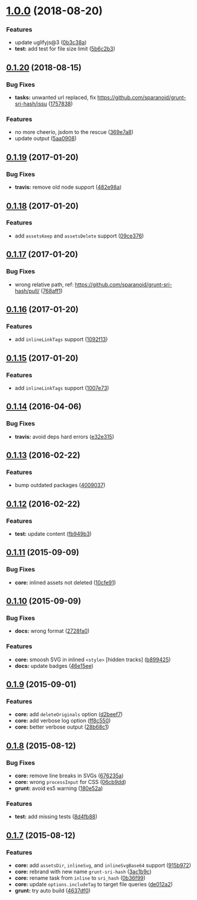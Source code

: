 <a name="1.0.0"></a>
# [1.0.0](https://github.com/sparanoid/grunt-sri-hash/compare/v0.1.20...v1.0.0) (2018-08-20)


### Features

* update uglifyjs@3 ([0b3c38a](https://github.com/sparanoid/grunt-sri-hash/commit/0b3c38a))
* **test:** add test for file size limit ([5b6c2b3](https://github.com/sparanoid/grunt-sri-hash/commit/5b6c2b3))



<a name="0.1.20"></a>
## [0.1.20](https://github.com/sparanoid/grunt-sri-hash/compare/v0.1.19...v0.1.20) (2018-08-15)


### Bug Fixes

* **tasks:** unwanted url replaced, fix https://github.com/sparanoid/grunt-sri-hash/issu ([1757838](https://github.com/sparanoid/grunt-sri-hash/commit/1757838))

### Features

* no more cheerio, jsdom to the rescue ([369e7a8](https://github.com/sparanoid/grunt-sri-hash/commit/369e7a8))
* update output ([5aa0908](https://github.com/sparanoid/grunt-sri-hash/commit/5aa0908))



<a name="0.1.19"></a>
## [0.1.19](https://github.com/sparanoid/grunt-sri-hash/compare/v0.1.18...v0.1.19) (2017-01-20)


### Bug Fixes

* **travis:** remove old node support ([482e98a](https://github.com/sparanoid/grunt-sri-hash/commit/482e98a))



<a name="0.1.18"></a>
## [0.1.18](https://github.com/sparanoid/grunt-sri-hash/compare/v0.1.17...v0.1.18) (2017-01-20)


### Features

* add `assetsKeep` and `assetsDelete` support ([09ce376](https://github.com/sparanoid/grunt-sri-hash/commit/09ce376))



<a name="0.1.17"></a>
## [0.1.17](https://github.com/sparanoid/grunt-sri-hash/compare/v0.1.16...v0.1.17) (2017-01-20)


### Bug Fixes

* wrong relative path, ref: https://github.com/sparanoid/grunt-sri-hash/pull/ ([768aff1](https://github.com/sparanoid/grunt-sri-hash/commit/768aff1))



<a name="0.1.16"></a>
## [0.1.16](https://github.com/sparanoid/grunt-sri-hash/compare/v0.1.14...v0.1.16) (2017-01-20)


### Features

* add `inlineLinkTags` support ([1092f13](https://github.com/sparanoid/grunt-sri-hash/commit/1092f13))



<a name="0.1.15"></a>
## [0.1.15](https://github.com/sparanoid/grunt-sri-hash/compare/v0.1.14...v0.1.15) (2017-01-20)


### Features

* add `inlineLinkTags` support ([1007e73](https://github.com/sparanoid/grunt-sri-hash/commit/1007e73))



<a name="0.1.14"></a>
## [0.1.14](https://github.com/sparanoid/grunt-sri-hash/compare/v0.1.13...v0.1.14) (2016-04-06)


### Bug Fixes

* **travis:** avoid deps hard errors ([e32e315](https://github.com/sparanoid/grunt-sri-hash/commit/e32e315))



<a name="0.1.13"></a>
## [0.1.13](https://github.com/sparanoid/grunt-sri-hash/compare/v0.1.12...v0.1.13) (2016-02-22)


### Features

* bump outdated packages ([4009037](https://github.com/sparanoid/grunt-sri-hash/commit/4009037))



<a name="0.1.12"></a>
## [0.1.12](https://github.com/sparanoid/grunt-sri-hash/compare/v0.1.11...v0.1.12) (2016-02-22)


### Features

* **test:** update content ([fb949b3](https://github.com/sparanoid/grunt-sri-hash/commit/fb949b3))



<a name="0.1.11"></a>
## [0.1.11](https://github.com/sparanoid/grunt-sri-hash/compare/v0.1.10...v0.1.11) (2015-09-09)


### Bug Fixes

* **core:** inlined assets not deleted ([10cfe91](https://github.com/sparanoid/grunt-sri-hash/commit/10cfe91))



<a name="0.1.10"></a>
## [0.1.10](https://github.com/sparanoid/grunt-sri-hash/compare/v0.1.9...v0.1.10) (2015-09-09)


### Bug Fixes

* **docs:** wrong format ([2728fa0](https://github.com/sparanoid/grunt-sri-hash/commit/2728fa0))

### Features

* **core:** smoosh SVG in inlined `<style>` [hidden tracks] ([b899425](https://github.com/sparanoid/grunt-sri-hash/commit/b899425))
* **docs:** update badges ([46e15ee](https://github.com/sparanoid/grunt-sri-hash/commit/46e15ee))



<a name="0.1.9"></a>
## [0.1.9](https://github.com/sparanoid/grunt-sri-hash/compare/v0.1.8...v0.1.9) (2015-09-01)


### Features

* **core:** add `deleteOriginals` option ([d2beef7](https://github.com/sparanoid/grunt-sri-hash/commit/d2beef7))
* **core:** add verbose log option ([ff8c550](https://github.com/sparanoid/grunt-sri-hash/commit/ff8c550))
* **core:** better verbose output ([28b68c1](https://github.com/sparanoid/grunt-sri-hash/commit/28b68c1))



<a name="0.1.8"></a>
## [0.1.8](https://github.com/sparanoid/grunt-sri-hash/compare/v0.1.7...v0.1.8) (2015-08-12)


### Bug Fixes

* **core:** remove line breaks in SVGs ([676235a](https://github.com/sparanoid/grunt-sri-hash/commit/676235a))
* **core:** wrong `processInput` for CSS ([06cb9dd](https://github.com/sparanoid/grunt-sri-hash/commit/06cb9dd))
* **grunt:** avoid es5 warning ([180e52a](https://github.com/sparanoid/grunt-sri-hash/commit/180e52a))

### Features

* **test:** add missing tests ([8d4fb88](https://github.com/sparanoid/grunt-sri-hash/commit/8d4fb88))



<a name="0.1.7"></a>
## [0.1.7](https://github.com/sparanoid/grunt-sri-hash/compare/v0.1.6...v0.1.7) (2015-08-12)


### Features

* **core:** add `assetsDir`, `inlineSvg`, and `inlineSvgBase64` support ([915b972](https://github.com/sparanoid/grunt-sri-hash/commit/915b972))
* **core:** rebrand with new name `grunt-sri-hash` ([3ac1b9c](https://github.com/sparanoid/grunt-sri-hash/commit/3ac1b9c))
* **core:** rename task from `inline` to `sri_hash` ([0b36f99](https://github.com/sparanoid/grunt-sri-hash/commit/0b36f99))
* **core:** update `options.includeTag` to target file queries ([de012a2](https://github.com/sparanoid/grunt-sri-hash/commit/de012a2))
* **grunt:** try auto build ([4637df0](https://github.com/sparanoid/grunt-sri-hash/commit/4637df0))
